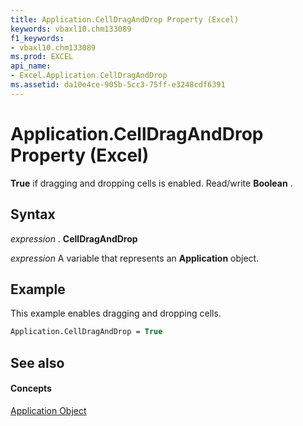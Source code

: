 ```yaml
---
title: Application.CellDragAndDrop Property (Excel)
keywords: vbaxl10.chm133089
f1_keywords:
- vbaxl10.chm133089
ms.prod: EXCEL
api_name:
- Excel.Application.CellDragAndDrop
ms.assetid: da10e4ce-905b-5cc3-75ff-e3248cdf6391
---
```



# Application.CellDragAndDrop Property (Excel)

 **True** if dragging and dropping cells is enabled. Read/write **Boolean** .


## Syntax

 _expression_ . **CellDragAndDrop**

 _expression_ A variable that represents an **Application** object.


## Example

This example enables dragging and dropping cells.


```vb
Application.CellDragAndDrop = True
```


## See also


#### Concepts


[Application Object](application-object-excel.md)

